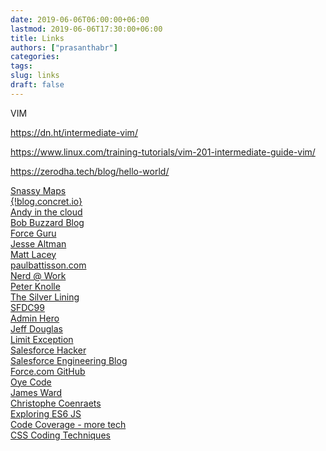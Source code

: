 ```yaml
---
date: 2019-06-06T06:00:00+06:00
lastmod: 2019-06-06T17:30:00+06:00
title: Links
authors: ["prasanthabr"]
categories:
tags:
slug: links
draft: false
---
```


VIM

https://dn.ht/intermediate-vim/

https://www.linux.com/training-tutorials/vim-201-intermediate-guide-vim/

https://zerodha.tech/blog/hello-world/

[Snassy Maps][1]  
[{!blog.concret.io}][2]  
[Andy in the cloud][3]  
[Bob Buzzard Blog][4]  
[Force Guru][5]  
[Jesse Altman][6]  
[Matt Lacey][7]  
[paulbattisson.com][8]  
[Nerd @ Work][9]  
[Peter Knolle][10]  
[The Silver Lining][11]  
[SFDC99][12]  
[Admin Hero][13]  
[Jeff Douglas][14]  
[Limit Exception][15]  
[Salesforce Hacker][16]  
[Salesforce Engineering Blog][17]  
[Force.com GitHub][18]  
[Oye Code][19]  
[James Ward][20]  
[Christophe Coenraets][21]  
[Exploring ES6 JS][22]  
[Code Coverage - more tech][23]  
[CSS Coding Techniques][24]  


[1]: https://snazzymaps.com/
[2]: http://www.tgerm.com/
[3]: http://andyinthecloud.com/
[4]: http://bobbuzzard.blogspot.com/
[5]: http://forceguru.blogspot.in/
[6]: http://jessealtman.com/
[7]: http://www.laceysnr.com/
[8]: http://paulbattisson.com/
[9]: http://blog.enree.co/
[10]: http://peterknolle.com/
[11]: http://th3silverlining.com/
[12]: http://www.sfdc99.com/
[13]: http://www.adminhero.com/
[14]: http://blog.jeffdouglas.com/
[15]: http://www.limitexception.com/
[16]: http://www.salesforcehacker.com/
[17]: https://developer.salesforce.com/blogs/engineering/
[18]: https://github.com/forcedotcom
[19]: http://www.oyecode.com/
[20]: http://www.jamesward.com/
[21]: http://coenraets.org/blog/
[22]: http://exploringjs.com/
[23]: https://www.codecoverage.org/
[24]: https://hacks.mozilla.org/2016/05/css-coding-techniques/
